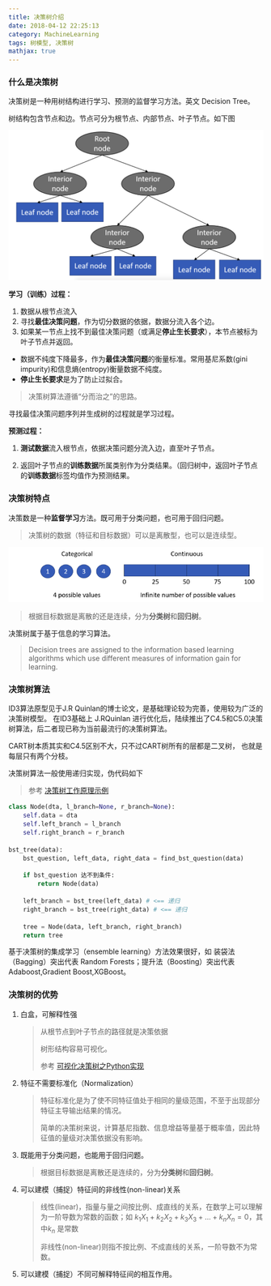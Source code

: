 ```yaml
---
title: 决策树介绍
date: 2018-04-12 22:25:13
category: MachineLearning
tags: 树模型, 决策树
mathjax: true
---
```

### 什么是决策树

决策树是一种用树结构进行学习、预测的监督学习方法。英文 Decision Tree。

树结构包含节点和边。节点可分为根节点、内部节点、叶子节点。如下图

![83559e0ada20ea6fada523135ccb9e18.png](/images/83559e0ada20ea6fada523135ccb9e18.png)

**学习（训练）过程：**

1. 数据从根节点流入
2. 寻找**最佳决策问题**，作为切分数据的依据，数据分流入各个边。
3. 如果某一节点上找不到最佳决策问题（或满足**停止生长要求**），本节点被标为叶子节点并返回。

* 数据不纯度下降最多，作为**最佳决策问题**的衡量标准。常用基尼系数(gini impurity)和信息熵(entropy)衡量数据不纯度。
* **停止生长要求**是为了防止过拟合。

> 决策树算法遵循“分而治之”的思路。

寻找最佳决策问题序列并生成树的过程就是学习过程。

**预测过程：**

1. **测试数据**流入根节点，依据决策问题分流入边，直至叶子节点。

2. 返回叶子节点的**训练数据**所属类别作为分类结果。（回归树中，返回叶子节点的**训练数据**标签均值作为预测结果。

### 决策树特点

决策数是一种**监督学习**方法。既可用于分类问题，也可用于回归问题。

> 决策树的数据（特征和目标数据）可以是离散型，也可以是连续型。


![3780d8c9748ea2e6c33547fa6a02d38f.png](/images/3780d8c9748ea2e6c33547fa6a02d38f.png)


> 根据目标数据是离散的还是连续，分为**分类树**和**回归树**。

决策树属于基于信息的学习算法。

> Decision trees are assigned to the information based learning algorithms which use different measures of information gain for learning.

### 决策树算法

ID3算法原型见于J.R Quinlan的博士论文，是基础理论较为完善，使用较为广泛的决策树模型。
在ID3基础上 J.RQuinlan 进行优化后，陆续推出了C4.5和C5.0决策树算法，后二者现已称为当前最流行的决策树算法。

CART树本质其实和C4.5区别不大，只不过CART树所有的层都是二叉树，
也就是每层只有两个分枝。

决策树算法一般使用递归实现，伪代码如下
> 参考 [决策树工作原理示例](:/9caaf2f5afea4cd0b698a774b1286d9d)

```python
class Node(dta, l_branch=None, r_branch=None):
	self.data = dta
	self.left_branch = l_branch
 	self.right_branch = r_branch

bst_tree(data):
	bst_question, left_data, right_data = find_bst_question(data)
	
	if bst_question 达不到条件:
		return Node(data)

	left_branch = bst_tree(left_data) # <== 递归
	right_branch = bst_tree(right_data) # <== 递归
	
	tree = Node(data, left_branch, right_branch)
	return tree
```
基于决策树的集成学习（ensemble learning）方法效果很好，如
装袋法（Bagging）突出代表 Random Forests；提升法（Boosting）突出代表 Adaboost,Gradient Boost,XGBoost。

### 决策树的优势

1. 白盒，可解释性强

   > 从根节点到叶子节点的路径就是决策依据
   >
   > 树形结构容易可视化。
   >
   > 参考 [可视化决策树之Python实现](https://blog.csdn.net/llh_1178/article/details/78516774)

2. 特征不需要标准化（Normalization）

   > 特征标准化是为了使不同特征值处于相同的量级范围，不至于出现部分特征主导输出结果的情况。
   >
   > 简单的决策树来说，计算基尼指数、信息增益等量基于概率值，因此特征值的量级对决策依据没有影响。

3. 既能用于分类问题，也能用于回归问题。

   > 根据目标数据是离散还是连续的，分为**分类树**和**回归树**。

4. 可以建模（捕捉）特征间的非线性(non-linear)关系

   > 线性(linear)，指量与量之间按比例、成直线的关系，在数学上可以理解为一阶导数为常数的函数；如 $k_1X_1+k_2X_2+k_3X_3 + ... + k_nX_n=0$，其中$k_n$ 是常数
   >
   > 非线性(non-linear)则指不按比例、不成直线的关系，一阶导数不为常数。

5. 可以建模（捕捉）不同可解释特征间的相互作用。

